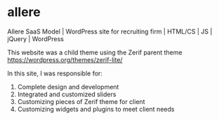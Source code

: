 # allere
Allere SaaS Model | WordPress site for recruiting firm | HTML/CS | JS | jQuery | WordPress 

This website was a child theme using the Zerif parent theme
https://wordpress.org/themes/zerif-lite/

In this site, I was responsible for:
1. Complete design and development
2. Integrated and customized sliders
3. Customizing pieces of Zerif theme for client
4. Customizing widgets and plugins to meet client needs
